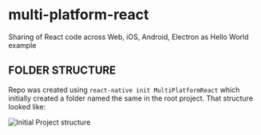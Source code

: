 # multi-platform-react
Sharing of React code across Web, iOS, Android, Electron as Hello World example

## FOLDER STRUCTURE

Repo was created using `react-native init MultiPlatformReact` which initially
created a folder named the same in the root project. That structure looked like:

![Initial Project structure](https://github.com/gfogle/multi-platform-react/blob/master/readme/initial-project.png)
